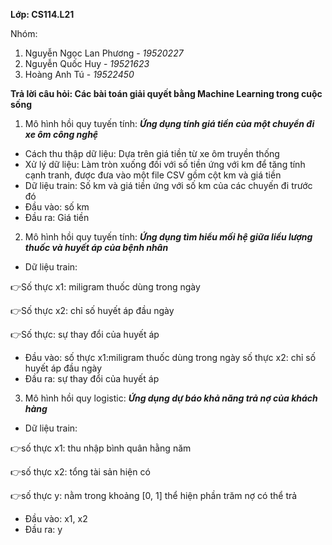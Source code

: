 **Lớp: CS114.L21**

Nhóm:
1. Nguyễn Ngọc Lan Phương - *19520227*
2. Nguyễn Quốc Huy - *19521623*
3. Hoàng Anh Tú - *19522450*


**Trả lời câu hỏi: Các bài toán giải quyết bằng Machine Learning trong cuộc sống**
1. Mô hình hồi quy tuyến tính:
***Ứng dụng tính giá tiền của một chuyển đi xe ôm công nghệ***
* Cách thu thập dữ liệu: Dựa trên giá tiền từ xe ôm truyền thống
* Xử lý dữ liệu: Làm tròn xuống đối với số tiền ứng với km để tăng tính cạnh tranh, được đưa vào một file CSV gồm cột km và giá tiền
* Dữ liệu train: Số km và giá tiền ứng với số km của các chuyến đi trước đó
* Đầu vào: số km
* Đầu ra: Giá tiền
2. Mô hình hồi quy tuyến tính:
***Ứng dụng tìm hiểu mối hệ giữa liều lượng thuốc và huyết áp của bệnh nhân***
* Dữ liệu train:

:point_right:Số thực x1: miligram thuốc dùng trong ngày

:point_right:Số thực x2: chỉ số huyết áp đầu ngày

:point_right:Số thực: sự thay đổi của huyết áp

* Đầu vào:
số thực x1:miligram thuốc dùng trong ngày
số thực x2: chỉ số huyết áp đầu ngày
* Đầu ra: sự thay đổi của huyết áp

3. Mô hình hồi quy logistic:
***Ứng dụng dự báo khả năng trả nợ của khách hàng***
* Dữ liệu train:

:point_right:số thực x1: thu nhập bình quân hằng năm

:point_right:số thực x2: tổng tài sản hiện có

:point_right:số thực y: nằm trong khoảng [0, 1] thể hiện phần trăm nợ có thể trả

* Đầu vào: x1, x2
* Đầu ra: y

